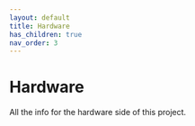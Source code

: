 ```yaml
---
layout: default
title: Hardware
has_children: true
nav_order: 3
---
```


# Hardware

All the info for the hardware side of this project.